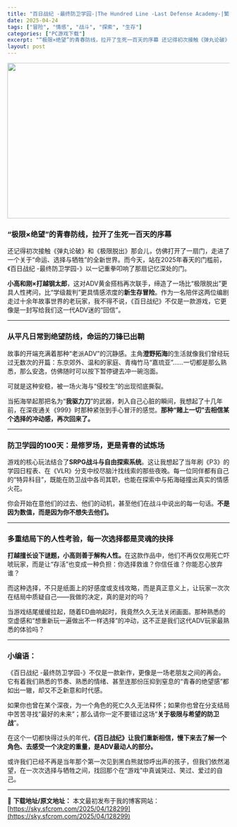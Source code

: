 ```yaml
---
title: "百日战纪 -最终防卫学园-|The Hundred Line -Last Defense Academy-|繁简中文|27.70G"
date: 2025-04-24
tags: ["冒险", "情感", "战斗", "探索", "生存"]
categories: ["PC游戏下载"]
excerpt: "“极限×绝望”的青春防线，拉开了生死一百天的序幕 还记得初次接触《弹丸论破》和《极限脱出》那会儿，仿佛打开了一扇门，走进了一个关于“命运、选择与牺牲”的全新世界。而今天，站在2025年春天的门槛前，《百日战纪 -最终防卫学园-》以一记重拳叩响了那扇记忆深处的门。 小高和刚×打越钢太郎，这对ADV黄金&hellip;"
layout: post
---
```


<img class="aligncenter size-full wp-image-128275" src="https://sky.sfcrom.com/wp-content/uploads/2025/04/202504240658087.webp" alt="" width="616" height="353" />
<h3 class="" data-start="111" data-end="139">“极限×绝望”的青春防线，拉开了生死一百天的序幕</h3>
<p class="" data-start="141" data-end="247">还记得初次接触《弹丸论破》和《极限脱出》那会儿，仿佛打开了一扇门，走进了一个关于“命运、选择与牺牲”的全新世界。而今天，站在2025年春天的门槛前，《百日战纪 -最终防卫学园-》以一记重拳叩响了那扇记忆深处的门。</p>
<p class="" data-start="249" data-end="389"><strong data-start="249" data-end="263">小高和刚×打越钢太郎</strong>，这对ADV黄金搭档再次联手，缔造了一场比“极限脱出”更具人性拷问，比“学级裁判”更具情感浓度的<strong data-start="311" data-end="320">新生存冒险</strong>。作为一名陪伴这两位编剧走过十余年故事世界的老玩家，我不得不说，《百日战纪》不仅是一款游戏，它更像是一封写给我们这一代ADV迷的“回信”。</p>


<hr class="" data-start="391" data-end="394" />

<h3 class="" data-start="396" data-end="419">从平凡日常到绝望防线，命运的刀锋已出鞘</h3>
<p class="" data-start="421" data-end="525">故事的开端充满着那种“老派ADV”的沉静感。主角<strong data-start="445" data-end="453">澄野拓海</strong>的生活就像我们曾经玩过无数次的开篇：东京郊外、温和的家庭、青梅竹马“嘉琉亚”……一切都是那么熟悉，那么安逸，仿佛随时可以按下暂停键去冲一碗泡面。</p>
<p class="" data-start="527" data-end="554">可就是这种安稳，被一场火海与“侵校生”的出现彻底撕裂。</p>
<p class="" data-start="556" data-end="652">当拓海举起那把名为“<strong data-start="566" data-end="574">我驱力刀</strong>”的武器，刺入自己心脏的瞬间，我想起了十几年前，在深夜通关《999》时那种紧张到手心冒汗的感觉。<strong data-start="622" data-end="652">那种“赌上一切”去相信某个选择的冲动感，再次回来了。</strong></p>


<hr class="" data-start="654" data-end="657" />

<h3 class="" data-start="659" data-end="686">防卫学园的100天：是修罗场，更是青春的试炼场</h3>
<p class="" data-start="688" data-end="807">游戏的核心玩法结合了<strong data-start="698" data-end="715">SRPG战斗与自由探索系统</strong>。这让我想起了当年刷《P3》的学园日程表、在《VLR》分支中绞尽脑汁找线索的那些夜晚。每一位同伴都有自己的“特异科目”，既能在防卫战中各司其职，也能在探索中与拓海碰撞出真实的情感火花。</p>
<p class="" data-start="809" data-end="866">你会开始在意他们的过去、他们的动机，甚至他们在战斗中说出的每一句话。<strong data-start="843" data-end="866">不是因为数值，而是因为你不想失去他们。</strong></p>


<hr class="" data-start="868" data-end="871" />

<h3 class="" data-start="873" data-end="900">多重结局下的人性考验，每一次选择都是灵魂的抉择</h3>
<p class="" data-start="902" data-end="980"><strong>打越擅长设下谜题，小高则善于解构人性。</strong>在这款作品中，他们不再仅仅用死亡吓唬玩家，而是让“存活”也变成一种负担：你选择救谁？你信任谁？你能忍心放弃谁？</p>
<p class="" data-start="982" data-end="1041">而这种选择，不只是纸面上的好感度或支线攻略，而是真正意义上，让玩家一次次在结局中质疑自己——我做的决定，真的是对的吗？</p>
<p class="" data-start="1043" data-end="1123">当游戏结尾缓缓拉起，随着ED曲响起时，我竟然久久无法关闭画面。那种熟悉的空虚感和“想重新玩一遍做出不一样选择”的冲动，这不正是我们这代ADV玩家最熟悉的体验吗？</p>


<hr class="" data-start="1125" data-end="1128" />

<h3 class="" data-start="1130" data-end="1138">小编语：</h3>
<p class="" data-start="1140" data-end="1230">《百日战纪 -最终防卫学园-》不仅是一款新作，更像是一场老朋友之间的再会。它有着我们熟悉的节奏、熟悉的情绪、甚至连那份压抑到窒息的“青春的绝望感”都如出一辙，却又不乏新意和时代感。</p>
<p class="" data-start="1232" data-end="1311">如果你也曾在某个深夜，为一个角色的死亡久久无法释怀；如果你也曾在分支结局中苦苦寻找“最好的未来”；那么请你一定不要错过这场“<strong data-start="1294" data-end="1309">关于极限与希望的防卫战</strong>”。</p>
<p class="" data-start="1313" data-end="1378">在这个一切都快得过头的年代，<strong data-start="1327" data-end="1378">《百日战纪》让我们重新相信，慢下来去了解一个角色、去感受一个决定的重量，是ADV最动人的部分。</strong></p>
<p class="" data-start="1380" data-end="1454">或许我们已经不再是当年那个第一次见到黑白熊就惊呼出声的孩子，但我们依然渴望，在一次次选择与牺牲之间，找回那个在“游戏”中真诚哭过、笑过、爱过的自己。</p>

---
📖 **下载地址/原文地址：** 本文最初发布于我的博客网站：[https://sky.sfcrom.com/2025/04/128299](https://sky.sfcrom.com/2025/04/128299)
